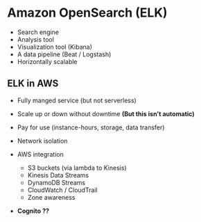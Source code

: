# Amazon OpenSearch (ELK)

- Search engine
- Analysis tool
- Visualization tool (Kibana)
- A data pipeline (Beat / Logstash)
- Horizontally scalable

## ELK in AWS

- Fully manged service (but not serverless)
- Scale up or down without downtime **(But this isn't automatic)**
- Pay for use (instance-hours, storage, data transfer)
- Network isolation
- AWS integration
  - S3 buckets (via lambda to Kinesis)
  - Kinesis Data Streams
  - DynamoDB Streams
  - CloudWatch / CloudTrail
  - Zone awareness
  
- **Cognito ??**
